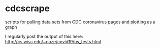 # cdcscrape
scripts for pulling data sets from CDC coronavirus pages and plotting as a graph

I regularly post the output of this here:<br>
http://cs.wisc.edu/~naze/covid19/us_tests.html
